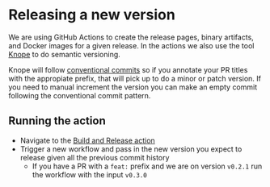# Releasing a new version

We are using GitHub Actions to create the release pages, binary artifacts, and Docker images for a given release. In the actions we also use the tool [Knope](https://github.com/knope-dev/knope) to do semantic versioning.

Knope will follow [conventional commits](https://www.conventionalcommits.org/en/v1.0.0/) so if you annotate your PR titles with the appropiate prefix, that will pick up to do a minor or patch version.
If you need to manual increment the version you can make an empty commit following the conventional commit pattern.

## Running the action

* Navigate to the [Build and Release action](https://github.com/apollosolutions/persisted-query-to-rest/actions/workflows/release.yml)
* Trigger a new workflow and pass in the new version you expect to release given all the previous commit history
  * If you have a PR with a `feat:` prefix and we are on version `v0.2.1` run the workflow with the input `v0.3.0`
 
